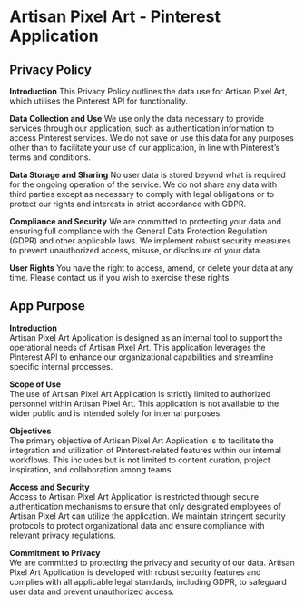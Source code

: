 # Artisan Pixel Art - Pinterest Application

## Privacy Policy
**Introduction**
This Privacy Policy outlines the data use for Artisan Pixel Art, which utilises the Pinterest API for functionality.

**Data Collection and Use**
We use only the data necessary to provide services through our application, such as authentication information to access Pinterest services. We do not save or use this data for any purposes other than to facilitate your use of our application, in line with Pinterest’s terms and conditions.

**Data Storage and Sharing**
No user data is stored beyond what is required for the ongoing operation of the service. We do not share any data with third parties except as necessary to comply with legal obligations or to protect our rights and interests in strict accordance with GDPR.

**Compliance and Security**
We are committed to protecting your data and ensuring full compliance with the General Data Protection Regulation (GDPR) and other applicable laws. We implement robust security measures to prevent unauthorized access, misuse, or disclosure of your data.

**User Rights**
You have the right to access, amend, or delete your data at any time. Please contact us if you wish to exercise these rights.

## App Purpose

**Introduction**  
Artisan Pixel Art Application is designed as an internal tool to support the operational needs of Artisan Pixel Art. This application leverages the Pinterest API to enhance our organizational capabilities and streamline specific internal processes.

**Scope of Use**  
The use of Artisan Pixel Art Application is strictly limited to authorized personnel within Artisan Pixel Art. This application is not available to the wider public and is intended solely for internal purposes.

**Objectives**  
The primary objective of Artisan Pixel Art Application is to facilitate the integration and utilization of Pinterest-related features within our internal workflows. This includes but is not limited to content curation, project inspiration, and collaboration among teams.

**Access and Security**  
Access to Artisan Pixel Art Application is restricted through secure authentication mechanisms to ensure that only designated employees of Artisan Pixel Art can utilize the application. We maintain stringent security protocols to protect organizational data and ensure compliance with relevant privacy regulations.

**Commitment to Privacy**  
We are committed to protecting the privacy and security of our data. Artisan Pixel Art Application is developed with robust security features and complies with all applicable legal standards, including GDPR, to safeguard user data and prevent unauthorized access.

